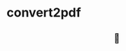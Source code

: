 # convert2pdf
<!-- README FILE CODE -->

<!-- IT CAN CONVERT ANY FILE TO PDF -->
<h2 align=center>👋</h2>

